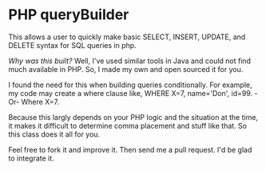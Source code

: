 PHP queryBuilder
============

This allows a user to quickly make basic SELECT, INSERT, UPDATE, and DELETE syntax for SQL queries in php.

_Why was this built?_
Well, I've used similar tools in Java and could not find much available in PHP. So, I made my own and open sourced it for you. 

I found the need for this when building queries conditionally. For example, my code may create a where clause like,
WHERE X=7, name='Don', id=99.
-Or-
Where X=7.

Because this largly depends on your PHP logic and the situation at the time, it makes it difficult to determine comma placement and stuff like that. So this class does it all for you.

Feel free to fork it and improve it. Then send me a pull request. I'd be glad to integrate it.

